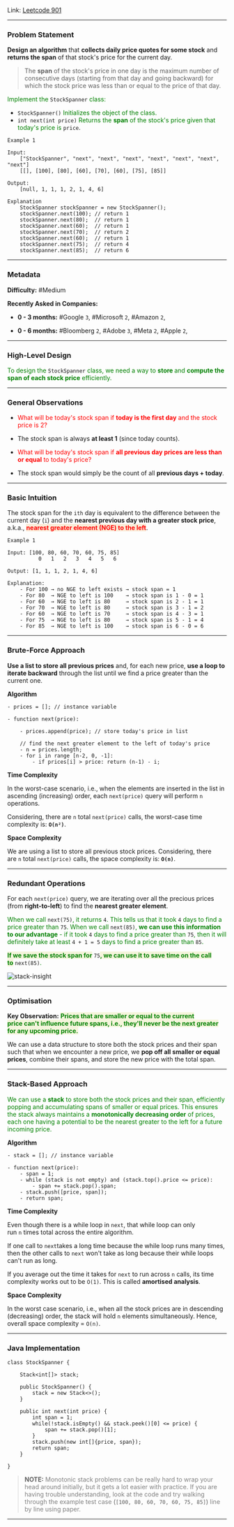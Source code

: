 
Link: [Leetcode 901](https://leetcode.com/problems/online-stock-span/description/)

---
### Problem Statement

**Design an algorithm** that **collects daily price quotes for some stock** and **returns the span** of that stock's price for the current day.

> The **span** of the stock's price in one day is the maximum number of consecutive days (starting from that day and going backward) for which the stock price was less than or equal to the price of that day.

<span style="color:green;">Implement the</span> `StockSpanner` <span style="color:green;">class:</span>

- `StockSpanner()` <span style="color:green;">Initializes the object of the class.</span>
- `int next(int price)` <span style="color:green;">Returns the <strong>span</strong> of the stock's price given that today's price is</span> `price`.

```
Example 1

Input:
	["StockSpanner", "next", "next", "next", "next", "next", "next", "next"]
	[[], [100], [80], [60], [70], [60], [75], [85]]

Output:
	[null, 1, 1, 1, 2, 1, 4, 6]

Explanation
	StockSpanner stockSpanner = new StockSpanner();
	stockSpanner.next(100); // return 1
	stockSpanner.next(80);  // return 1
	stockSpanner.next(60);  // return 1
	stockSpanner.next(70);  // return 2
	stockSpanner.next(60);  // return 1
	stockSpanner.next(75);  // return 4
	stockSpanner.next(85);  // return 6
```

---
### Metadata

**Difficulty:** #Medium 

**Recently Asked in Companies:**

- **0 - 3 months:** #Google `3`, #Microsoft `2`, #Amazon `2`, 

- **0 - 6 months:** #Bloomberg `2`, #Adobe `3`, #Meta `2`, #Apple `2`, 

---
### High-Level Design

<span style="color:green;">To design the</span> `StockSpanner` <span style="color:green">class, we need a way to <strong>store </strong>and <strong>compute the span of each stock price</strong> efficiently.</span>

---
### General Observations

- <span style="color:red;">What will be today's stock span if <strong>today is the first day</strong> and the stock price is 2?</span>
- The stock span is always **at least 1** (since today counts).

- <span style="color:red;">What will be today's stock span if <strong>all previous day prices are less than or equal</strong> to today's price?</span>
- The stock span would simply be the count of all **previous days + today**.

---
### Basic Intuition

The stock span for the `ith` day is equivalent to the difference between the current day (`i`) and the **nearest previous day with a greater stock price**, a.k.a., <span style="color:red;background:#FAEBD7;font-weight:bold">nearest greater element (NGE) to the left</span>.

```
Example 1

Input: [100, 80, 60, 70, 60, 75, 85]
		  0   1   2   3   4   5   6

Output: [1, 1, 1, 2, 1, 4, 6]

Explanation:
	- For 100 → no NGE to left exists → stock span = 1
	- For 80  → NGE to left is 100    → stock span is 1 - 0 = 1
	- For 60  → NGE to left is 80     → stock span is 2 - 1 = 1
	- For 70  → NGE to left is 80     → stock span is 3 - 1 = 2
	- For 60  → NGE to left is 70     → stock span is 4 - 3 = 1
	- For 75  → NGE to left is 80     → stock span is 5 - 1 = 4
	- For 85  → NGE to left is 100    → stock span is 6 - 0 = 6
```

---
### Brute-Force Approach

**Use a list to store all previous prices** and, for each new price, **use a loop to iterate backward** through the list until we find a price greater than the current one.

**Algorithm**

```
- prices = []; // instance variable

- function next(price):

	- prices.append(price); // store today's price in list

	// find the next greater element to the left of today's price
	- n = prices.length;
	- for i in range [n-2, 0, -1]:
		- if prices[i] > price: return (n-1) - i;	
```

**Time Complexity**

In the worst-case scenario, i.e., when the elements are inserted in the list in ascending (increasing) order, each `next(price)` query will perform `n` operations. 

Considering, there are `n` total `next(price)` calls, the worst-case time complexity is: **`O(n²)`**.

**Space Complexity**

We are using a list to store all previous stock prices. Considering, there are `n` total `next(price)` calls, the space complexity is: **`O(n)`**.

---
### Redundant Operations

For each `next(price)` query, we are iterating over all the precious prices (from **right-to-left**) to find the **nearest greater element**.

<span style="color:green;">When we call</span> `next(75)`<span style="color:green;">, it returns</span> `4`<span style="color:green;">. This tells us that it took</span> `4` <span style="color:green;">days to find a price greater than</span> `75`<span style="color:green;">. When we call</span> `next(85)`<span style="color:green;">, <strong>we can use this information to our advantage</strong> - if it took</span> `4` <span style="color:green;">days to find a price greater than</span> `75`<span style="color:green;">, then it will definitely take at least</span> `4 + 1 = 5` <span style="color:green;">days to find a price greater than</span> `85`<span style="color:green;">.</span>

<span style="color:green;font-weight:bold;background:beige;">If we save the stock span for</span> `75`<span style="color:green;font-weight:bold;background:beige;">, we can use it to save time on the call to</span> `next(85)`<span style="color:green;">.</span>

![stack-insight](online-stock-span-1.png)

---
### Optimisation

**Key Observation:** <span style="color:green;font-weight:bold;background:beige">Prices that are smaller or equal to the current price can't influence future spans, i.e., they'll never be the next greater for any upcoming price.</span>

We can use a data structure to store both the stock prices and their span such that when we encounter a new price, we **pop off all smaller or equal prices**, combine their spans, and store the new price with the total span.

---
### Stack-Based Approach

<span style="color:green;">We can use a <strong>stack</strong> to store both the stock prices and their span, efficiently popping and accumulating spans of smaller or equal prices. This ensures the stack always maintains a <strong>monotonically decreasing order</strong> of prices, each one having a potential to be the nearest greater to the left for a future incoming price.</span>

**Algorithm**

```
- stack = []; // instance variable

- function next(price):
	- span = 1;
	- while (stack is not empty) and (stack.top().price <= price):
		- span += stack.pop().span;
	- stack.push([price, span]);
	- return span;	
```

**Time Complexity**

Even though there is a while loop in `next`, that while loop can only run `n` times total across the entire algorithm.

If one call to `next`takes a long time because the while loop runs many times, then the other calls to `next` won't take as long because their while loops can't run as long.

If you average out the time it takes for `next` to run across `n` calls, its time complexity works out to be `O(1)`. This is called **amortised analysis**. 

**Space Complexity**

In the worst case scenario, i.e., when all the stock prices are in descending (decreasing) order, the stack will hold `n` elements simultaneously. Hence, overall space complexity = `O(n)`.

---
### Java Implementation

```
class StockSpanner {

	Stack<int[]> stack;

	public StockSpanner() {
		stack = new Stack<>();
	}

	public int next(int price) {
		int span = 1;
		while(!stack.isEmpty() && stack.peek()[0] <= price) {
			span += stack.pop()[1];
		}
		stack.push(new int[]{price, span});
		return span;
	}

}
```

> **NOTE:** <span style="color:gray;">Monotonic stack problems can be really hard to wrap your head around initially, but it gets a lot easier with practice. If you are having trouble understanding, look at the code and try walking through the example test case</span> (`[100, 80, 60, 70, 60, 75, 85]`) <span style="color:gray;">line by line using paper.</span>

---